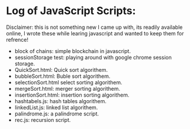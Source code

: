 # Log of JavaScript Scripts:

Disclaimer: this is not something new I came up with, its readily available online, I wrote these while learing javascript and wanted to keep them for refrence!


- block of chains: simple blockchain in javascript.
- sessionStorage test: playing around with google chrome session storage.
- QuickSort.html: Quick sort algorithem.
- bubbleSort.html: Buble sort algorithem.
- selectionSort.html select sorting algorithem.
- mergeSort.html: merger sorting algorithem.
- insertionSort.html: insertion sorting algorithem.
- hashtabels.js: hash tables algorithem.
- linkedList.js: linked list algorithem.
- palindrome.js: a palindrome script.
- rec.js: recursion script.
